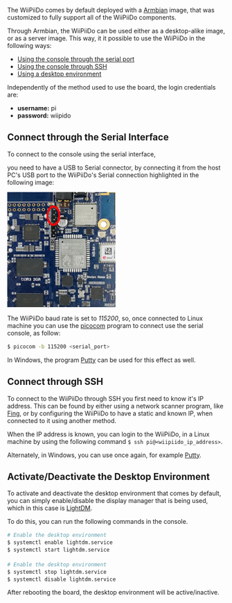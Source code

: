 The WiiPiiDo comes by default deployed with a [Armbian](https://www.armbian.com/) image,
that was customized to fully support all of the WiiPiiDo components.

Through Armbian, the WiiPiiDo can be used either as a desktop-alike image,
or as a server image.
This way, it it possible to use the WiiPiiDo in the following ways:

- [Using the console through the serial port](#connect-through-the-serial-interface)
- [Using the console through SSH](#connect-through-ssh)
- [Using a desktop environment]()

Independently of the method used to use the board, the login credentials are:

- **username:** pi
- **password:** wiipido

## Connect through the Serial Interface

To connect to the console using the serial interface,
<!-- TODO put link to one USB-to-Serial -->
you need to have a USB to Serial connector,
by connecting it from the host PC's USB port to the WiiPiiDo's Serial
connection highlighted in the following image:

<img src="/images/wiipiido_serial.jpg" alt="WiiPiiDo Serial Port" width="250"/>

The WiiPiiDo baud rate is set to *115200*, so, once connected
to Linux machine you can use the [picocom](https://linux.die.net/man/8/picocom) program
to connect use the serial console, as follow:

```bash
$ picocom -b 115200 <serial_port>
```

In Windows, the program  [Putty](https://putty.org) can be used for this effect as well.

## Connect through SSH

To connect to the WiiPiiDo through SSH you first need to know it's IP address.
This can be found by either using a network scanner program, like [Fing](https://www.fing.com/),
or by configuring the WiiPiiDo to have a static and known IP,
when connected to it using another method.

When the IP address is known, you can login to the WiiPiiDo, in a Linux machine by using the following command
`$ ssh pi@<wiipiido_ip_address>`.

Alternately, in Windows, you can use once again, for example [Putty](https://putty.org).


## Activate/Deactivate the Desktop Environment

To activate and deactivate the desktop environment that comes by default,
you can simply enable/disable the display manager that is being used,
which in this case is [LightDM](https://wiki.archlinux.org/index.php/LightDM).

To do this, you can run the following commands in the console.

```bash
# Enable the desktop environment
$ systemctl enable lightdm.service
$ systemctl start lightdm.service

# Enable the desktop environment
$ systemctl stop lightdm.service
$ systemctl disable lightdm.service
```

After rebooting the board, the desktop environment will be active/inactive.
